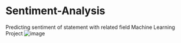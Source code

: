 # Sentiment-Analysis
Predicting sentiment of statement with related field Machine Learning Project
![image](https://github.com/user-attachments/assets/cfc6c685-6ec0-400d-89a0-2d4a39e8bc83)
